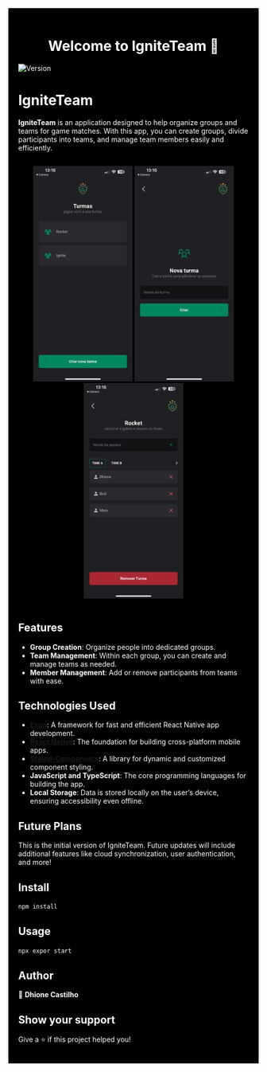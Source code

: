 <div style="background-color: black; color: white; padding: 20px;">
<h1 align="center">Welcome to IgniteTeam 👋</h1>
<p>
  <img alt="Version" src="https://img.shields.io/badge/version-1.0.0-blue.svg?cacheSeconds=2592000" />
</p>

# IgniteTeam  

**IgniteTeam** is an application designed to help organize groups and teams for game matches. With this app, you can create groups, divide participants into teams, and manage team members easily and efficiently.
<div style="text-align: center; display: flex; justify-content: center; gap: 20px;">
<p align="center">
 <img width="200"  src="./src/assets/screen3.jpeg"/>
  <img width="200"  src="./src/assets/screen1.jpeg"/>
  <img width="200"  src="./src/assets/screen2.jpeg"/>
</p>
</div>  

## Features  

- **Group Creation**: Organize people into dedicated groups.  
- **Team Management**: Within each group, you can create and manage teams as needed.  
- **Member Management**: Add or remove participants from teams with ease.  

## Technologies Used  

- **[Expo](https://expo.dev/)**: A framework for fast and efficient React Native app development.  
- **[React Native](https://reactnative.dev/)**: The foundation for building cross-platform mobile apps.  
- **[Styled-Components](https://styled-components.com/)**: A library for dynamic and customized component styling.  
- **JavaScript and TypeScript**: The core programming languages for building the app.  
- **Local Storage**: Data is stored locally on the user’s device, ensuring accessibility even offline.  

## Future Plans  

This is the initial version of IgniteTeam. Future updates will include additional features like cloud synchronization, user authentication, and more!  

## Install

```sh
npm install
```

## Usage

```sh
npx expor start
```

## Author

👤 **Dhione Castilho**


## Show your support

Give a ⭐️ if this project helped you!
</div>